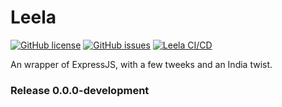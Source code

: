 # Leela

[![GitHub license](https://img.shields.io/github/license/trishantpahwa/Leela?style=plastic)](https://github.com/trishantpahwa/Leela/blob/main/LICENSE)
[![GitHub issues](https://img.shields.io/github/issues/trishantpahwa/Leela?style=plastic)](https://github.com/trishantpahwa/Leela/issues)
[![Leela CI/CD](https://github.com/trishantpahwa/Leela/actions/workflows/test-flow.yml/badge.svg)](https://github.com/trishantpahwa/Leela/actions/workflows/test-flow.yml)

An wrapper of ExpressJS, with a few tweeks and an India twist.

### Release 0.0.0-development